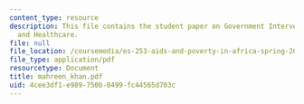```yaml
---
content_type: resource
description: This file contains the student paper on Government Intervention ? Prevention
  and Healthcare.
file: null
file_location: /coursemedia/es-253-aids-and-poverty-in-africa-spring-2005/4cee3df1e989750b0499fc44565d703c_mahreen_khan.pdf
file_type: application/pdf
resourcetype: Document
title: mahreen_khan.pdf
uid: 4cee3df1-e989-750b-0499-fc44565d703c
---
```

